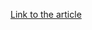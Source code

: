 [Link to the article](https://www.akamai.com/blog/security/akamai-named-leader-idc-marketscape-network-edge-security-service)
